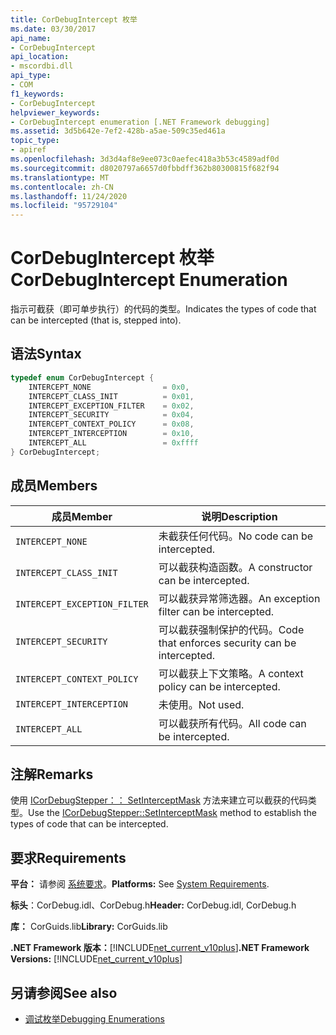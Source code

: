 ```yaml
---
title: CorDebugIntercept 枚举
ms.date: 03/30/2017
api_name:
- CorDebugIntercept
api_location:
- mscordbi.dll
api_type:
- COM
f1_keywords:
- CorDebugIntercept
helpviewer_keywords:
- CorDebugIntercept enumeration [.NET Framework debugging]
ms.assetid: 3d5b642e-7ef2-428b-a5ae-509c35ed461a
topic_type:
- apiref
ms.openlocfilehash: 3d3d4af8e9ee073c0aefec418a3b53c4589adf0d
ms.sourcegitcommit: d8020797a6657d0fbbdff362b80300815f682f94
ms.translationtype: MT
ms.contentlocale: zh-CN
ms.lasthandoff: 11/24/2020
ms.locfileid: "95729104"
---
```

# <a name="cordebugintercept-enumeration"></a><span data-ttu-id="0c867-102">CorDebugIntercept 枚举</span><span class="sxs-lookup"><span data-stu-id="0c867-102">CorDebugIntercept Enumeration</span></span>

<span data-ttu-id="0c867-103">指示可截获（即可单步执行）的代码的类型。</span><span class="sxs-lookup"><span data-stu-id="0c867-103">Indicates the types of code that can be intercepted (that is, stepped into).</span></span>  
  
## <a name="syntax"></a><span data-ttu-id="0c867-104">语法</span><span class="sxs-lookup"><span data-stu-id="0c867-104">Syntax</span></span>  
  
```cpp  
typedef enum CorDebugIntercept {  
    INTERCEPT_NONE                = 0x0,  
    INTERCEPT_CLASS_INIT          = 0x01,  
    INTERCEPT_EXCEPTION_FILTER    = 0x02,  
    INTERCEPT_SECURITY            = 0x04,  
    INTERCEPT_CONTEXT_POLICY      = 0x08,  
    INTERCEPT_INTERCEPTION        = 0x10,  
    INTERCEPT_ALL                 = 0xffff  
} CorDebugIntercept;  
```  
  
## <a name="members"></a><span data-ttu-id="0c867-105">成员</span><span class="sxs-lookup"><span data-stu-id="0c867-105">Members</span></span>  
  
|<span data-ttu-id="0c867-106">成员</span><span class="sxs-lookup"><span data-stu-id="0c867-106">Member</span></span>|<span data-ttu-id="0c867-107">说明</span><span class="sxs-lookup"><span data-stu-id="0c867-107">Description</span></span>|  
|------------|-----------------|  
|`INTERCEPT_NONE`|<span data-ttu-id="0c867-108">未截获任何代码。</span><span class="sxs-lookup"><span data-stu-id="0c867-108">No code can be intercepted.</span></span>|  
|`INTERCEPT_CLASS_INIT`|<span data-ttu-id="0c867-109">可以截获构造函数。</span><span class="sxs-lookup"><span data-stu-id="0c867-109">A constructor can be intercepted.</span></span>|  
|`INTERCEPT_EXCEPTION_FILTER`|<span data-ttu-id="0c867-110">可以截获异常筛选器。</span><span class="sxs-lookup"><span data-stu-id="0c867-110">An exception filter can be intercepted.</span></span>|  
|`INTERCEPT_SECURITY`|<span data-ttu-id="0c867-111">可以截获强制保护的代码。</span><span class="sxs-lookup"><span data-stu-id="0c867-111">Code that enforces security can be intercepted.</span></span>|  
|`INTERCEPT_CONTEXT_POLICY`|<span data-ttu-id="0c867-112">可以截获上下文策略。</span><span class="sxs-lookup"><span data-stu-id="0c867-112">A context policy can be intercepted.</span></span>|  
|`INTERCEPT_INTERCEPTION`|<span data-ttu-id="0c867-113">未使用。</span><span class="sxs-lookup"><span data-stu-id="0c867-113">Not used.</span></span>|  
|`INTERCEPT_ALL`|<span data-ttu-id="0c867-114">可以截获所有代码。</span><span class="sxs-lookup"><span data-stu-id="0c867-114">All code can be intercepted.</span></span>|  
  
## <a name="remarks"></a><span data-ttu-id="0c867-115">注解</span><span class="sxs-lookup"><span data-stu-id="0c867-115">Remarks</span></span>  

 <span data-ttu-id="0c867-116">使用 [ICorDebugStepper：： SetInterceptMask](icordebugstepper-setinterceptmask-method.md) 方法来建立可以截获的代码类型。</span><span class="sxs-lookup"><span data-stu-id="0c867-116">Use the [ICorDebugStepper::SetInterceptMask](icordebugstepper-setinterceptmask-method.md) method to establish the types of code that can be intercepted.</span></span>  
  
## <a name="requirements"></a><span data-ttu-id="0c867-117">要求</span><span class="sxs-lookup"><span data-stu-id="0c867-117">Requirements</span></span>  

 <span data-ttu-id="0c867-118">**平台：** 请参阅 [系统要求](../../get-started/system-requirements.md)。</span><span class="sxs-lookup"><span data-stu-id="0c867-118">**Platforms:** See [System Requirements](../../get-started/system-requirements.md).</span></span>  
  
 <span data-ttu-id="0c867-119">**标头**：CorDebug.idl、CorDebug.h</span><span class="sxs-lookup"><span data-stu-id="0c867-119">**Header:** CorDebug.idl, CorDebug.h</span></span>  
  
 <span data-ttu-id="0c867-120">**库：** CorGuids.lib</span><span class="sxs-lookup"><span data-stu-id="0c867-120">**Library:** CorGuids.lib</span></span>  
  
 <span data-ttu-id="0c867-121">**.NET Framework 版本：**[!INCLUDE[net_current_v10plus](../../../../includes/net-current-v10plus-md.md)]</span><span class="sxs-lookup"><span data-stu-id="0c867-121">**.NET Framework Versions:** [!INCLUDE[net_current_v10plus](../../../../includes/net-current-v10plus-md.md)]</span></span>  
  
## <a name="see-also"></a><span data-ttu-id="0c867-122">另请参阅</span><span class="sxs-lookup"><span data-stu-id="0c867-122">See also</span></span>

- [<span data-ttu-id="0c867-123">调试枚举</span><span class="sxs-lookup"><span data-stu-id="0c867-123">Debugging Enumerations</span></span>](debugging-enumerations.md)

